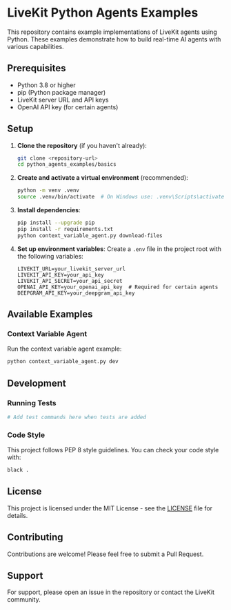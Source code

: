 # LiveKit Python Agents Examples

This repository contains example implementations of LiveKit agents using Python. These examples demonstrate how to build real-time AI agents with various capabilities.

## Prerequisites

- Python 3.8 or higher
- pip (Python package manager)
- LiveKit server URL and API keys
- OpenAI API key (for certain agents)

## Setup

1. **Clone the repository** (if you haven't already):
   ```bash
   git clone <repository-url>
   cd python_agents_examples/basics
   ```

2. **Create and activate a virtual environment** (recommended):
   ```bash
   python -m venv .venv
   source .venv/bin/activate  # On Windows use: .venv\Scripts\activate
   ```

3. **Install dependencies**:
   ```bash
   pip install --upgrade pip
   pip install -r requirements.txt
   python context_variable_agent.py download-files
   ```

4. **Set up environment variables**:
   Create a `.env` file in the project root with the following variables:
   ```
   LIVEKIT_URL=your_livekit_server_url
   LIVEKIT_API_KEY=your_api_key
   LIVEKIT_API_SECRET=your_api_secret
   OPENAI_API_KEY=your_openai_api_key  # Required for certain agents
   DEEPGRAM_API_KEY=your_deepgram_api_key
   ```

## Available Examples

### Context Variable Agent
Run the context variable agent example:
```bash
python context_variable_agent.py dev
```

## Development

### Running Tests
```bash
# Add test commands here when tests are added
```

### Code Style
This project follows PEP 8 style guidelines. You can check your code style with:
```bash
black .
```

## License
This project is licensed under the MIT License - see the [LICENSE](LICENSE) file for details.

## Contributing
Contributions are welcome! Please feel free to submit a Pull Request.

## Support
For support, please open an issue in the repository or contact the LiveKit community.
